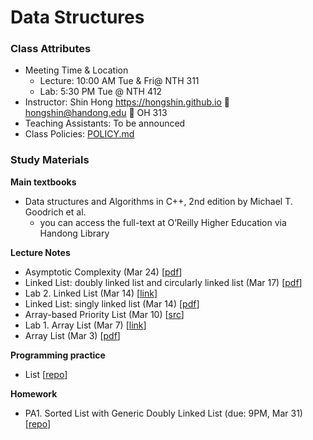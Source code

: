 # Data Structures #

### Class Attributes ###
* Meeting Time & Location
  - Lecture: 10:00 AM Tue & Fri@ NTH 311
  - Lab: 5:30 PM Tue @ NTH 412
* Instructor: Shin Hong https://hongshin.github.io :e-mail: hongshin@handong.edu :door: OH 313
* Teaching Assistants: To be announced
* Class Policies: [POLICY.md](POLICY.md)

### Study Materials ###

**Main textbooks**
* Data structures and Algorithms in C++, 2nd edition  by Michael T. Goodrich et al.
    - you can access the full-text at O’Reilly Higher Education via Handong Library

**Lecture Notes**
* Asymptotic Complexity (Mar 24) [[pdf](lecturenote/asymptotic+complexity.pdf)]
* Linked List: doubly linked list and circularly linked list (Mar 17) [[pdf](lecturenote/linkedlist.pdf)]
* Lab 2. Linked List (Mar 14) [[link](https://github.com/hongshin/DataStructures/tree/lab2)]
* Linked List: singly linked list (Mar 14) [[pdf](lecturenote/linkedlist.pdf)]
* Array-based Priority List (Mar 10) [[src](https://github.com/hongshin/DataStructures/tree/list)]
* Lab 1. Array List (Mar 7) [[link](https://github.com/hongshin/DataStructures/tree/lab1)]
* Array List (Mar 3) [[pdf](lecturenote/arraylist.pdf)]


**Programming practice**
- List [[repo](https://github.com/hongshin/DataStructures/tree/list)]


**Homework**
 - PA1. Sorted List with Generic Doubly Linked List (due: 9PM, Mar 31) [[repo](https://github.com/hongshin/DataStructures/tree/pa1)]
